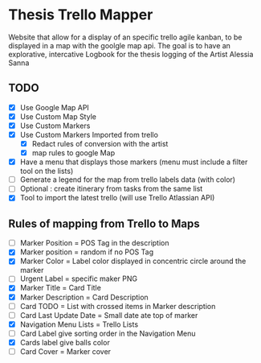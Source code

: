 # Thesis Trello Mapper

Website that allow for a display of an specific trello agile kanban, to be displayed in a map with the goolgle map api. The goal is to have an explorative, intercative Logbook for the thesis logging of the Artist Alessia Sanna


## TODO 

- [X] Use Google Map API
- [X] Use Custom Map Style
- [X] Use Custom Markers 
- [x] Use Custom Markers Imported from trello
  - [X] Redact rules of conversion with the artist 
  - [x] map rules to google Map
- [x] Have a menu that displays those markers (menu must include a filter tool on the lists)
- [ ] Generate a legend for the map from trello labels data (with color)
- [ ] Optional : create itinerary from tasks from the same list
- [X] Tool to import the latest trello (will use Trello Atlassian API)

## Rules of mapping from Trello to Maps

- [ ] Marker Position = POS Tag in the description 
- [x] Marker position = random if no POS Tag
- [x] Marker Color = Label color displayed in concentric circle around the marker
- [ ] Urgent Label = specific maker PNG
- [x] Marker Title = Card Title
- [x] Marker Description = Card Description 
- [ ] Card TODO = List with crossed items in Marker description
- [ ] Card Last Update Date = Small date ate top of marker
- [x] Navigation Menu Lists = Trello Lists
- [ ] Card Label give sorting order in the Navigation Menu
- [x] Cards label give balls color
- [ ] Card Cover = Marker cover